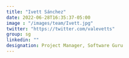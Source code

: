 ```yaml
---
title: "Ivett Sánchez"
date: 2022-06-28T16:35:37-05:00
image : "/images/team/Ivett.jpg"
twitter: "https://twitter.com/valevetts"
group: sg
linkedin: ""
designation: Project Manager, Software Guru
---
```


